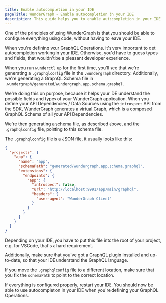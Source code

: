 ```yaml
---
title: Enable autocompletion in your IDE
pageTitle: WunderGraph - Enable autocompletion in your IDE
description: This guide helps you to enable autocompletion in your IDE so that you can easily define and update your GraphQL Operations.
---
```


One of the principles of using WunderGraph is that you should be able to configure everything using code,
without having to leave your IDE.

When you're defining your GraphQL Operations, it's very important to get autocompletion working in your IDE.
Otherwise, you'd have to guess types and fields, that wouldn't be a pleasant developer experience.

When you run `wunderctl up` for the first time, you'll see that we're generating a `.graphqlconfig` file in the `.wundergraph` directory.
Additionally, we're generating a GraphQL Schema file in `.wundergraph/generated/wundergraph.app.schema.graphql`.

We're doing this on purpose, because it helps your IDE understand the possible fields and types of your WunderGraph application.
When you define your API Dependencies / Data Sources using the `introspect` API from the SDK,
WunderGraph generates a [virtual Graph](/docs/core-concepts/virtual-graph),
which is a composed GraphQL Schema of all your API Dependencies.

We're then generating a schema file, as described above, and the `.graphqlconfig` file, pointing to this schema file.

The `.graphqlconfig` file is a JSON file, it usually looks like this:

```json
{
  "projects": {
    "app": {
      "name": "app",
      "schemaPath": "generated/wundergraph.app.schema.graphql",
      "extensions": {
        "endpoints": {
          "app": {
            "introspect": false,
            "url": "http://localhost:9991/app/main/graphql",
            "headers": {
              "user-agent": "WunderGraph Client"
            }
          }
        }
      }
    }
  }
}
```

Depending on your IDE, you have to put this file into the root of your project,
e.g. for VSCode, that's a hard requirement.

Additionally, make sure that you've got a GraphQL plugin installed and up-to-date,
so that your IDE understand the GraphQL language.

If you move the `.graphqlconfig` file to a different location,
make sure that you fix the `schemaPath` to point to the correct location.

If everything is configured properly, restart your IDE.
You should now be able to use autocompletion in your IDE when you're defining your GraphQL Operations.
